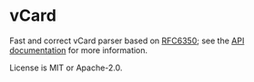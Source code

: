 # vCard

Fast and correct vCard parser based on [RFC6350](https://www.rfc-editor.org/rfc/rfc6350); see the [API documentation](https://docs.rs/vcard4/latest/vcard4/) for more information.

License is MIT or Apache-2.0.
